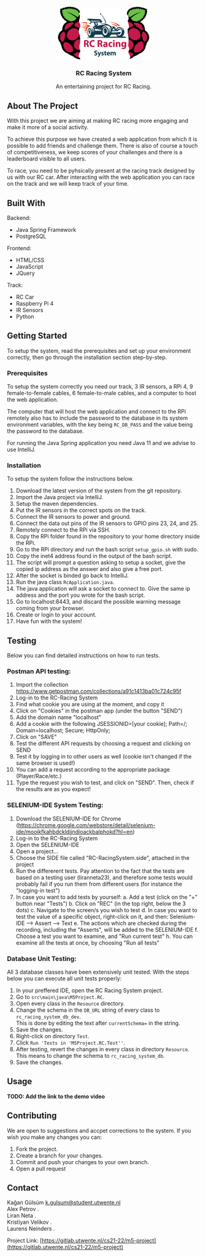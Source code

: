 <br>
<div align="center">
  <a href="https://gitlab.utwente.nl/cs21-22">
    <img src="RC/src/main/resources/static/images/logo.png" alt="Logo" width="238px" height="137px">
  </a>

  <h3 align="center">RC Racing System</h3>

  <p align="center">
    An entertaining project for RC Racing.
  </p>
</div>



## About The Project

With this project we are aiming at making RC racing more engaging and make it more of a social activity. 

To achieve this purpose we have created a web application from which it is possible to add friends and challenge them. There is also of course a touch of competitiveness, we keep scores of your challenges and there is a leaderboard visible to all users.

To race, you need to be pyhsically present at the racing track designed by us with our RC car. After interacting with the web application you can race on the track and we will keep track of your time.



## Built With

Backend:
* Java Spring Framework
* PostgreSQL

Frontend:
* HTML/CSS
* JavaScript
* JQuery

Track:
* RC Car
* Raspberry Pi 4
* IR Sensors
* Python



## Getting Started

To setup the system, read the prerequisites and set up your environment correctly, then go through the installation section step-by-step.


### Prerequisites

To setup the system correctly you need our track, 3 IR sensors, a RPi 4, 9 female-to-female cables, 6 female-to-male cables, and a computer to host the web application.

The computer that will host the web application and connect to the RPi remotely also has to include the password to the database in its system environment variables, with the key being `RC_DB_PASS` and the value being the password to the database.

For running the Java Spring application you need Java 11 and we advise to use IntelliJ.


### Installation

To setup the system follow the instructions below.
1. Download the latest version of the system from the git repository.
2. Import the Java project via IntelliJ.
3. Setup the maven dependencies.
4. Put the IR sensors in the correct spots on the track.
5. Connect the IR sensors to power and ground.
6. Connect the data out pins of the IR sensors to GPIO pins 23, 24, and 25.
7. Remotely connect to the RPi via SSH.
8. Copy the RPi folder found in the repository to your home directory inside the RPi.
9. Go to the RPi directory and run the bash script `setup_gpio.sh` with sudo.
10. Copy the inet4 address found in the output of the bash script.
11. The script will prompt a question asking to setup a socket, give the copied ip address as the answer and also give a free port.
12. After the socket is binded go back to IntelliJ.
13. Run the java class `RcApplication.java`.
14. The java application will ask a socket to connect to. Give the same ip address and the port you wrote for the bash script.
15. Go to localhost:8443, and discard the possible warning message coming from your browser.
16. Create or login to your account.
17. Have fun with the system!



## Testing

Below you can find detailed instructions on how to run tests.


### Postman API testing:

1. Import the collection https://www.getpostman.com/collections/a91c1413ba01c724c95f
2. Log-in to the RC-Racing System
3. Find what cookie you are using at the moment, and copy it
4. Click on "Cookies" in the postman app (under the button "SEND")
5. Add the domain name "localhost"
6. Add a cookie with the following JSESSIONID=[your cookie]; Path=/; Domain=localhost; Secure; HttpOnly;
7. Click on "SAVE"
8. Test the different API requests by choosing a request and clicking on SEND
9. Test it by logging in to other users as well (cookie isn't changed if the same browser is used!)
10. You can add a request according to the appropriate package (Player/Race/etc.)
11. Type the request you wish to test, and click on "SEND". Then, check if the results are as you expect!


### SELENIUM-IDE System Testing:

1. Download the SELENIUM-IDE for Chrome (https://chrome.google.com/webstore/detail/selenium-ide/mooikfkahbdckldjjndioackbalphokd?hl=en)
2. Log-in to the RC-Racing System
3. Open the SELENIUM-IDE
4. Open a project...
5. Choose the SIDE file called "RC-RacingSystem.side", attached in the project
6. Run the differerent tests. Pay attention to the fact that the tests are based on a testing user (liranneta23), and therefore some tests would probably fail if you run them from different users (for instance the "logging-in test")
7. In case you want to add tests by yourself:
	a. Add a test (click on the "+" button near "Tests")
	b. Click on "REC" (in the top right, below the 3 dots)
	c. Navigate to the screen/s you wish to test
	d. In case you want to test the value of a specific object, right-click on it, and then:
		Selenium-IDE --> Assert --> Text
	e. The actions which are checked during the recording, including the "Asserts", will be added to the   SELENIUM-IDE
	f. Choose a test you want to examine, and "Run current test"
	h. You can examine all the tests at once, by choosing "Run all tests"


### Database Unit Testing:

All 3 database classes have been extensively unit tested.
With the steps below you can execute all unit tests properly:

1. In your preffered IDE, open the RC Racing System project.
2. Go to `src\main\java\M5Project.RC`.
3. Open every class in the `Resource` directory.
4. Change the schema in the `DB_URL` string of every class to `rc_racing_system_db_dev`. <br>
    This is done by editing the text after `currentSchema=` in the string.
5. Save the changes.
6. Right-click on directory `Test`.
7. Click `Run 'Tests in 'M5Project.RC.Test''`.
8. After testing, revert the changes in every class in directory `Resource`. <br>
    This means to change the schema to `rc_racing_system_db`.
9. Save the changes.



## Usage

__TODO: Add the link to the demo video__



## Contributing

We are open to suggestions and accpet corrections to the system. If you wish you make any changes you can:
1. Fork the project.
2. Create a branch for your changes.
3. Commit and push your changes to your own branch.
4. Open a pull request



## Contact

Kağan Gülsüm            k.gulsum@student.utwente.nl <br>
Alex Petrov             . <br>
Liran Neta              . <br>
Kristiyan Velikov       . <br>
Laurens Neinders        . <br>

Project Link: [https://gitlab.utwente.nl/cs21-22/m5-project](https://gitlab.utwente.nl/cs21-22/m5-project)
